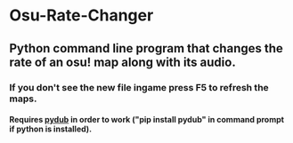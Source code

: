 # Osu-Rate-Changer
<h2>Python command line program that changes the rate of an osu! map along with its audio.</h2>
<h3>If you don't see the new file ingame press F5 to refresh the maps.</h3>
<h4> Requires <a href="https://github.com/jiaaro/pydub/">pydub</a> in order to work ("pip install pydub" in command prompt if python is installed).</h3>
